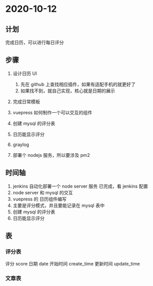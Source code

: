 # 2020-10-12

## 计划

完成日历，可以进行每日评分

## 步骤

1. 设计日历 UI
   1. 先在 github 上查找相应插件，如果有适配手机的就更好了
   2. 如果找不到，就自己实现，核心就是日期的展示
2. 完成日常模板

3. vuepress 如何制作一个可以交互的组件
4. 创建 mysql 的评分表
5. 日历能显示评分
6. graylog
7. 部署个 nodejs 服务，所以要涉及 pm2

## 时间轴

1. jenkins 自动化部署一个 node server 服务
   已完成，看 jenkins 配置
2. node server 和 mysql 的交互
3. vuepress 的 日历组件编写
4. 主要是评分模式，并且要能记录在 mysql 表中
5. 创建 mysql 的评分表
6. 日历能显示评分

## 表

### 评分表

评分 score
日期 date
开始时间 create_time
更新时间 update_time

### 文章表
